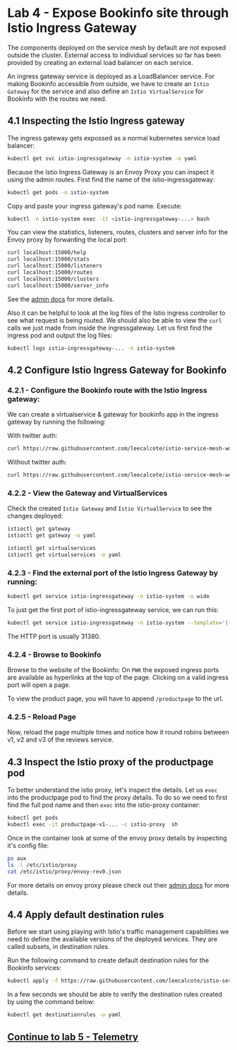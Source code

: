 # Lab 4 - Expose Bookinfo site through Istio Ingress Gateway

The components deployed on the service mesh by default are not exposed outside the cluster. External access to individual services so far has been provided by creating an external load balancer on each service.

An ingress gateway service is deployed as a LoadBalancer service. For making Bookinfo accessible from outside, we have to create an `Istio Gateway` for the service and also define an `Istio VirtualService` for Bookinfo with the routes we need.

## 4.1 Inspecting the Istio Ingress gateway

The ingress gateway gets expossed as a normal kubernetes service load balancer:
```sh
kubectl get svc istio-ingressgateway -n istio-system -o yaml
```

Because the Istio Ingress Gateway is an Envoy Proxy you can inspect it using the admin routes.  First find the name of the istio-ingressgateway:

```sh
kubectl get pods -n istio-system
```
Copy and paste your ingress gateway's pod name. Execute:
```sh
kubectl -n istio-system exec -it <istio-ingressgateway-...> bash
```

You can view the statistics, listeners, routes, clusters and server info for the Envoy proxy by forwarding the local port:

```sh
curl localhost:15000/help
curl localhost:15000/stats
curl localhost:15000/listeners
curl localhost:15000/routes
curl localhost:15000/clusters
curl localhost:15000/server_info
```

See the [admin docs](https://www.envoyproxy.io/docs/envoy/latest/operations/admin) for more details.

Also it can be helpful to look at the log files of the Istio ingress controller to see what request is being routed. We should also be able to view the `curl` calls we just made from inside the ingressgateway. Let us first find the ingress pod and output the log files:


```sh
kubectl logs istio-ingressgateway-... -n istio-system
```

## 4.2 Configure Istio Ingress Gateway for Bookinfo

### 4.2.1 - Configure the Bookinfo route with the Istio Ingress gateway:

We can create a virtualservice & gateway for bookinfo app in the ingress gateway by running the following:

With twitter auth:
```sh
curl https://raw.githubusercontent.com/leecalcote/istio-service-mesh-workshop/master/deployment_files/istio-1.0.2/bookinfo-gateway-twitter-auth.yaml | istioctl create -f - 
```

Without twitter auth:
```sh
curl https://raw.githubusercontent.com/leecalcote/istio-service-mesh-workshop/master/deployment_files/istio-1.0.2/bookinfo-gateway.yaml | istioctl create -f - 
```

### 4.2.2 - View the Gateway and VirtualServices

Check the created `Istio Gateway` and `Istio VirtualService` to see the changes deployed:
```sh
istioctl get gateway
istioctl get gateway -o yaml

istioctl get virtualservices
istioctl get virtualservices -o yaml
```

### 4.2.3 - Find the external port of the Istio Ingress Gateway by running:

```sh
kubectl get service istio-ingressgateway -n istio-system -o wide
```

To just get the first port of istio-ingressgateway service, we can run this:
```sh
kubectl get service istio-ingressgateway -n istio-system --template='{{(index .spec.ports 0).nodePort}}'
```

The HTTP port is usually 31380.

### 4.2.4 - Browse to Bookinfo
Browse to the website of the Bookinfo: On `PWK` the exposed ingress ports are available as hyperlinks at the top of the page. Clicking on a valid ingress port will open a page.

To view the product page, you will have to append
`/productpage` to the url.


### 4.2.5 - Reload Page
Now, reload the page multiple times and notice how it round robins between v1, v2 and v3 of the reviews service.


## 4.3 Inspect the Istio proxy of the productpage pod

To better understand the istio proxy, let's inspect the details.  Let us `exec` into the productpage pod to find the proxy details.  To do so we need to first find the full pod name and then `exec` into the istio-proxy container:

```sh
kubectl get pods
kubectl exec -it productpage-v1-... -c istio-proxy  sh
```

Once in the container look at some of the envoy proxy details by inspecting it's config file:

```sh
ps aux
ls -l /etc/istio/proxy
cat /etc/istio/proxy/envoy-rev0.json
```


For more details on envoy proxy please check out their [admin docs](https://www.envoyproxy.io/docs/envoy/v1.5.0/operations/admin) for more details.

## 4.4 Apply default destination rules

Before we start using playing with Istio's traffic management capabilities we need to define the available versions of the deployed services. They are called subsets, in destination rules.

Run the following command to create default destination rules for the Bookinfo services:
```sh
kubectl apply -f https://raw.githubusercontent.com/leecalcote/istio-service-mesh-workshop/master/deployment_files/istio-1.0.2/destination-rule-all-mtls.yaml
```

In a few seconds we should be able to verify the destination rules created by using the command below:

```sh
kubectl get destinationrules -o yaml
```


## [Continue to lab 5 - Telemetry](../lab-5/README.md)
